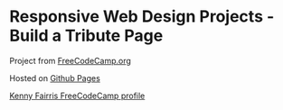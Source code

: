 # Responsive Web Design Projects - Build a Tribute Page

Project from [FreeCodeCamp.org](https://www.freecodecamp.org)

Hosted on [Github Pages](https://kfairris.github.io/freecodecamp-tribute/)

[Kenny Fairris FreeCodeCamp profile](https://www.freecodecamp.org/kennyfairrisdev)
